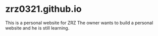 # zrz0321.github.io
This is a personal website for ZRZ
The owner wants to build a personal website and he is still learning.
